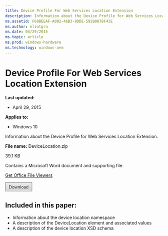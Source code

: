```yaml
---
title: Device Profile For Web Services Location Extension
description: Information about the Device Profile for Web Services Location Extension.
ms.assetid: F60BEEAF-A002-46B3-8DDE-592B087BF43E
ms.author: eliotgra
ms.date: 04/29/2015
ms.topic: article
ms.prod: windows-hardware
ms.technology: windows-oem
---
```



# Device Profile For Web Services Location Extension


**Last updated:**

-   April 29, 2015

**Applies to:**

-   Windows 10

Information about the Device Profile for Web Services Location Extension.

**File name:** DeviceLocation.zip

39.1 KB

Contains a Microsoft Word document and supporting file.

[Get Office File Viewers](http://go.microsoft.com/fwlink/p/?LinkId=534085)

[![click here to download](images/download.png)](http://go.microsoft.com/fwlink/p/?LinkId=534028)

## <span id="Included_in_this_paper_"></span><span id="included_in_this_paper_"></span><span id="INCLUDED_IN_THIS_PAPER_"></span>Included in this paper:

-   Information about the device location namespace
-   A description of the DeviceLocation element and associated values
-   A description of the device location XSD schema





